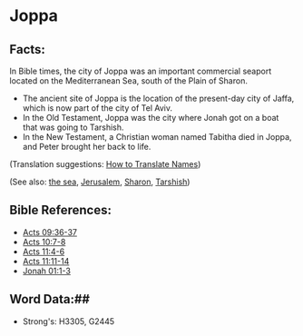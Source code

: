 # Joppa #

## Facts: ##

In Bible times, the city of Joppa was an important commercial seaport located on the Mediterranean Sea, south of the Plain of Sharon.

* The ancient site of Joppa is the location of the present-day city of Jaffa, which is now part of the city of Tel Aviv.
* In the Old Testament, Joppa was the city where Jonah got on a boat that was going to Tarshish.
* In the New Testament, a Christian woman named Tabitha died in Joppa, and Peter brought her back to life.

(Translation suggestions: [How to Translate Names](rc://en/ta/man/translate/translate-names))

(See also: [the sea](mediterranean.md), [Jerusalem](jerusalem.md), [Sharon](sharon.md), [Tarshish](tarshish.md)) 

## Bible References: ##

* [Acts 09:36-37](rc://en/tn/help/act/09/36)
* [Acts 10:7-8](rc://en/tn/help/act/10/07)
* [Acts 11:4-6](rc://en/tn/help/act/11/04)
* [Acts 11:11-14](rc://en/tn/help/act/11/11)
* [Jonah 01:1-3](rc://en/tn/help/jon/01/01)

## Word Data:##

* Strong's: H3305, G2445
